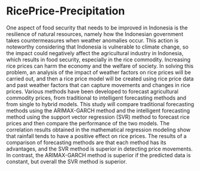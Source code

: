 # RicePrice-Precipitation
One aspect of food security that needs to be improved in Indonesia is the resilience of natural resources, namely how the Indonesian government takes countermeasures when weather anomalies occur. This action is noteworthy considering that Indonesia is vulnerable to climate change, so the impact could negatively affect the agricultural industry in Indonesia, which results in food security, especially in the rice commodity. Increasing rice prices can harm the economy and the welfare of society. In solving this problem, an analysis of the impact of weather factors on rice prices will be carried out, and then a rice price model will be created using rice price data and past weather factors that can capture movements and changes in rice prices. Various methods have been developed to forecast agricultural commodity prices, from traditional to intelligent forecasting methods and from single to hybrid models. This study will compare traditional forecasting methods using the ARIMAX-GARCH method and the intelligent forecasting method using the support vector regression (SVR) method to forecast rice prices and then compare the performance of the two models. The correlation results obtained in the mathematical regression modeling show that rainfall tends to have a positive effect on rice prices. The results of a comparison of forecasting methods are that each method has its advantages, and the SVR method is superior in detecting price movements. In contrast, the ARIMAX-GARCH method is superior if the predicted data is constant, but overall the SVR method is superior.
